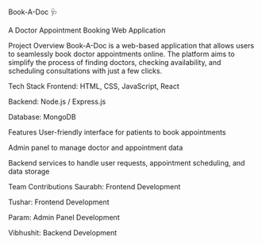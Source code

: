 Book-A-Doc 🩺

A Doctor Appointment Booking Web Application

 Project Overview
Book-A-Doc is a web-based application that allows users to seamlessly book doctor appointments online. The platform aims to simplify the process of finding doctors, checking availability, and scheduling consultations with just a few clicks.

 Tech Stack
Frontend: HTML, CSS, JavaScript, React

Backend: Node.js / Express.js 

Database: MongoDB

Features
User-friendly interface for patients to book appointments

Admin panel to manage doctor and appointment data

Backend services to handle user requests, appointment scheduling, and data storage

 Team Contributions
Saurabh: Frontend Development

Tushar: Frontend Development

Param: Admin Panel Development

Vibhushit: Backend Development
